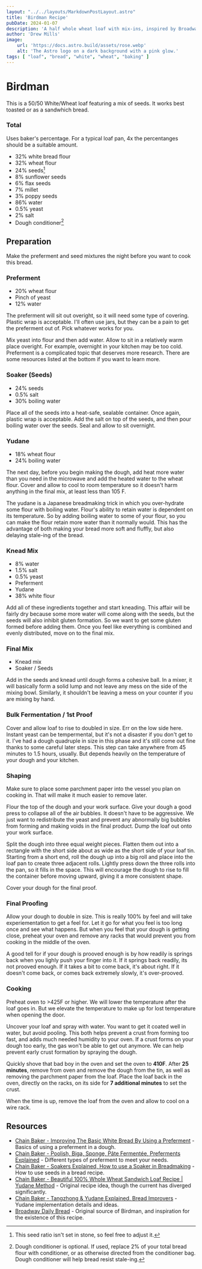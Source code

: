 ```yaml
---
layout: "../../layouts/MarkdownPostLayout.astro"
title: 'Birdman Recipe'
pubDate: 2024-01-07
description: 'A half whole wheat loaf with mix-ins, inspired by Broadway Daily Bread in San Antonio.'
author: 'Drew Mills'
image:
    url: 'https://docs.astro.build/assets/rose.webp'
    alt: 'The Astro logo on a dark background with a pink glow.'
tags: [ "loaf", "bread", "white", "wheat", "baking" ]
---
```


# Birdman

This is a 50/50 White/Wheat loaf featuring a mix of seeds. It works best toasted or as a sandwhich bread.

### Total

Uses baker's percentage. For a typical loaf pan, 4x the percentanges should be a suitable amount.

- 32% white bread flour
- 32% wheat flour
- 24% seeds[^1]
- 8% sunflower seeds
- 6% flax seeds
- 7% millet
- 3% poppy seeds
- 86% water
- 0.5% yeast
- 2% salt
- Dough conditioner[^2]

## Preparation

Make the preferment and seed mixtures the night before you want to cook this bread.

### Preferment

- 20% wheat flour
- Pinch of yeast
- 12% water

The preferment will sit out overight, so it will need some type of covering. Plastic wrap is acceptable. I'll often use jars, but they can be a pain to get the preferment out of. Pick whatever works for you.

Mix yeast into flour and then add water. Allow to sit in a relatively warm place overight. For example, overnight in your kitchen may be too cold. Preferment is a complicated topic that deserves more research. There are some resources listed at the bottom if you want to learn more.

### Soaker (Seeds)

- 24% seeds
- 0.5% salt
- 30% boiling water

Place all of the seeds into a heat-safe, sealable container. Once again, plastic wrap is acceptable. Add the salt on top of the seeds, and then pour boiling water over the seeds. Seal and allow to sit overnight.

### Yudane

- 18% wheat flour
- 24% boiling water

The next day, before you begin making the dough, add heat more water than you need in the microwave and add the heated water to the wheat flour. Cover and allow to cool to room temperature so it doesn't harm anything in the final mix, at least less than 105 F.

The yudane is a Japanese breadmaking trick in which you over-hydrate some flour with boiling water. Flour's ability to retain water is dependent on its temperature. So by adding boiling water to some of your flour, so you can make the flour retain more water than it normally would. This has the advantage of both making your bread more soft and fluffly, but also delaying stale-ing of the bread.

### Knead Mix

- 8% water
- 1.5% salt
- 0.5% yeast
- Preferment
- Yudane
- 38% white flour

Add all of these ingredients together and start kneading. This affair will be fairly dry because some more water will come along with the seeds, but the seeds will also inhibit gluten formation. So we want to get some gluten formed before adding them. Once you feel like everything is combined and evenly distributed, move on to the final mix.

### Final Mix

- Knead mix
- Soaker / Seeds

Add in the seeds and knead until dough forms a cohesive ball. In a mixer, it will basically form a solid lump and not leave any mess on the side of the mixing bowl. Similarly, it shouldn't be leaving a mess on your counter if you are mixing by hand.

### Bulk Fermentation / 1st Proof

Cover and allow loaf to rise to doubled in size. Err on the low side here. Instant yeast can be tempermental, but it's not a disaster if you don't get to it. I've had a dough quadruple in size in this phase and it's still come out fine thanks to some careful later steps. This step can take anywhere from 45 minutes to 1.5 hours, usually. But depends heavily on the temperature of your dough and your kitchen.

### Shaping

Make sure to place some parchment paper into the vessel you plan on cooking in. That will make it much easier to remove later.

Flour the top of the dough and your work surface. Give your dough a good press to collapse all of the air bubbles. It doesn't have to be aggressive. We just want to redistribute the yeast and prevent any abnormally big bubbles from forming and making voids in the final product. Dump the loaf out onto your work surface.

Split the dough into three equal weight pieces. Flatten them out into a rectangle with the short side about as wide as the short side of your loaf tin. Starting from a short end, roll the dough up into a big roll and place into the loaf pan to create three adjacent rolls. Lightly press down the three rolls into the pan, so it fills in the space. This will encourage the dough to rise to fill the container before moving upward, giving it a more consistent shape.

Cover your dough for the final proof.

### Final Proofing

Allow your dough to double in size. This is really 100% by feel and will take experiementation to get a feel for. Let it go for what you feel is too long once and see what happens. But when you feel that your dough is getting close, preheat your oven and remove any racks that would prevent you from cooking in the middle of the oven.

A good tell for if your dough is prooved enough is by how readily is springs back when you lighly push your finger into it. If it springs back readily, its not prooved enough. If it takes a bit to come back, it's about right. If it doesn't come back, or comes back extremely slowly, it's over-prooved.

### Cooking

Preheat oven to >425F or higher. We will lower the temperature after the loaf goes in. But we elevate the temperature to make up for lost temperature when opening the door.

Uncover your loaf and spray with water. You want to get it coated well in water, but avoid pooling. This both helps prevent a crust from forming too fast, and adds much needed humidity to your oven. If a crust forms on your dough too early, the gas won't be able to get out anymore. We can help prevent early crust formation by spraying the dough.

Quickly shove that bad boy in the oven and set the oven to **410F**. After **25 minutes**, remove from oven and remove the dough from the tin, as well as removing the parchment paper from the loaf. Place the loaf back in the oven, directly on the racks, on its side for **7 additional minutes** to set the crust.

When the time is up, remove the loaf from the oven and allow to cool on a wire rack.

## Resources

- [Chain Baker - Improving The Basic White Bread By Using a Preferment](https://www.chainbaker.com/improving-the-basic-white-bread-by-using-a-preferment/) - Basics of using a preferment in a dough.
- [Chain Baker - Poolish, Biga, Sponge, Pâte Fermentée, Preferments Explained](https://www.chainbaker.com/preferments/) - Different types of preferment to meet your needs.
- [Chain Baker - Soakers Explained, How to use a Soaker in Breadmaking](https://www.chainbaker.com/soakers-explained/) - How to use seeds in a bread recipe.
- [Chain Baker - Beautiful 100% Whole Wheat Sandwich Loaf Recipe | Yudane Method](https://www.chainbaker.com/yudane-loaf/) - Original recipe idea, though the current has diverged significantly.
- [Chain Baker - Tangzhong & Yudane Explained, Bread Improvers](https://www.chainbaker.com/tangzhong-yudane/) - Yudane implementation details and ideas.
- [Broadway Daily Bread](https://broadwaybread.com/) - Original source of Birdman, and inspiration for the existence of this recipe.

[^1]: This seed ratio isn't set in stone, so feel free to adjust it.

[^2]: Dough conditioner is optional. If used, replace 2% of your total bread flour with conditioner, or as otherwise directed from the conditioner bag. Dough conditioner will help bread resist stale-ing.
